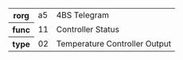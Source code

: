 <table>
    <tr>
      <th>rorg</th>
      <td>a5</td>
      <td>4BS Telegram</td>
    </tr>
    <tr>
      <th>func</th>
      <td>11</td>
      <td>Controller Status</td>
    </tr>
    <tr>
      <th>type</th>
      <td>02</td>
      <td>Temperature Controller Output</td>
    </tr>
  </table>